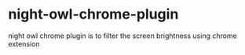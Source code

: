 # night-owl-chrome-plugin
night owl chrome plugin is to filter the screen brightness using chrome extension
